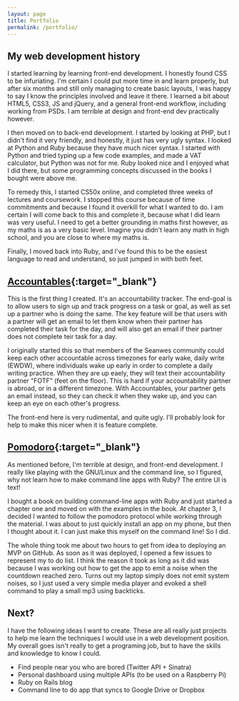 ```yaml
---
layout: page
title: Portfolio
permalink: /portfolio/
---
```


## My web development history

I started learning by learning front-end development. I honestly found CSS to be infuriating. I'm certain I could put more time in and learn properly, but after six months and still only managing to create basic layouts, I was happy to say I know the principles involved and leave it there. I learned a bit about HTML5, CSS3, JS and jQuery, and a general front-end workflow, including working from PSDs. I am terrible at design and front-end dev practically however.

I then moved on to back-end development. I started by looking at PHP, but I didn't find it very friendly, and honestly, it just has very ugly syntax. I looked at Python and Ruby because they have much nicer syntax. I started with Python and tried typing up a few code examples, and made a VAT calculator, but Python was not for me. Ruby looked nice and I enjoyed what I did there, but some programming concepts discussed in the books I bought were above me.

To remedy this, I started CS50x online, and completed three weeks of lectures and coursework. I stopped this course because of time commitments and because I found it overkill for what I wanted to do. I am certain I will come back to this and complete it, because what I did learn was very useful. I need to get a better grounding in maths first however, as my maths is as a very basic level. Imagine you didn't learn any math in high school, and you are close to where my maths is.

Finally, I moved back into Ruby, and I've found this to be the easiest language to read and understand, so just jumped in with both feet.

## [Accountables](https://www.github.com/keerin/accountables){:target="_blank"}

This is the first thing I created. It's an accountability tracker. The end-goal is to allow users to sign up and track progress on a task or goal, as well as set up a partner who is doing the same. The key feature will be that users with a partner will get an email to let them know when their partner has completed their task for the day, and will also get an email if their partner does not complete teir task for a day.

I originally started this so that members of the Seanwes community could keep each other accountable across timezones for early wake, daily write (EWDW), where individuals wake up early in order to complete a daily writing practice. When they are up eaely, they will text their accountability partner "FOTF" (feet on the floor). This is hard if your accountability partner is abroad, or in a different timezone. With Accountables, your partner gets an email instead, so they can check it when they wake up, and you can keep an eye on each other's progress.

The front-end here is very rudimental, and quite ugly. I'll probably look for help to make this nicer when it is feature complete.

## [Pomodoro](https://www.github.com/keerin/pomodoro){:target="_blank"}

As mentioned before, I'm terrible at design, and front-end development. I really like playing with the GNU/Linux and the command line, so I figured, why not learn how to make command line apps with Ruby? The entire UI is text!

I bought a book on building command-line apps with Ruby and just started a chapter one and moved on with the examples in the book. At chapter 3, I decided I wanted to follow the pomodoro protocol while working through the material. I was about to just quickly install an app on my phone, but then I thought about it. I can just make this myself on the command line! So I did.

The whole thing took me about two hours to get from idea to deploying an MVP on GitHub. As soon as it was deployed, I opened a few issues to represent my to do list. I think the reason it took as long as it did was because I was working out how to get the app to emit a noise when the countdown reached zero. Turns out my laptop simply does not emit system noises, so I just used a very simple media player and evoked a shell command to play a small mp3 using backticks.

## Next?

I have the following ideas I want to create. These are all really just projects to help me learn the techniques I would use in a web development position. My overall goes isn't really to get a programing job, but to have the skills and knowledge to know I could.

 * Find people near you who are bored (Twitter API + Sinatra)
 * Personal dashboard using multiple APIs (to be used on a Raspberry Pi)
 * Ruby on Rails blog
 * Command line to do app that syncs to Google Drive or Dropbox
